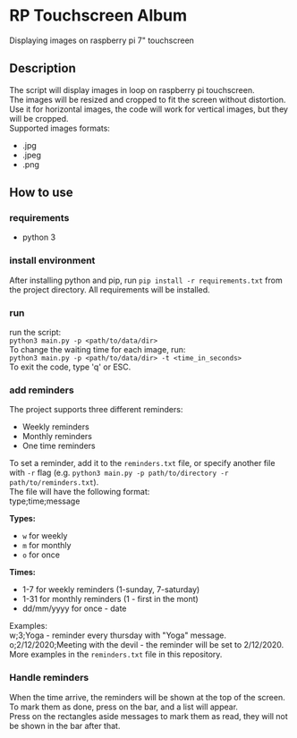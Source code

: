 # RP Touchscreen Album
Displaying images on raspberry pi 7" touchscreen

## Description
The script will display images in loop on raspberry pi touchscreen.  
The images will be resized and cropped to fit the screen without distortion.  
Use it for horizontal images, the code will work for vertical images, but they will be cropped.  
Supported images formats:
 - .jpg
 - .jpeg
 - .png


## How to use
### requirements
 - python 3

### install environment
After installing python and pip, run `pip install -r requirements.txt` from the project directory. 
All requirements will be installed.

### run
run the script:  
```python3 main.py -p <path/to/data/dir>```  
To change the waiting time for each image, run:  
```python3 main.py -p <path/to/data/dir> -t <time_in_seconds>```  
To exit the code, type 'q' or ESC.  

### add reminders
The project supports three different reminders:
 - Weekly reminders
 - Monthly reminders
 - One time reminders   

To set a reminder, add it to the `reminders.txt` file, or specify another file with `-r` flag 
(e.g. `python3 main.py -p path/to/directory -r path/to/reminders.txt`).  
The file will have the following format:  
type;time;message  

**Types:**  
 - `w` for weekly
 - `m` for monthly
 - `o` for once  

**Times:**  
 - 1-7 for weekly reminders (1-sunday, 7-saturday)
 - 1-31 for monthly reminders (1 - first in the mont)
 - dd/mm/yyyy for once - date  

Examples:  
w;3;Yoga - reminder every thursday with "Yoga" message.  
o;2/12/2020;Meeting with the devil - the reminder will be set to 2/12/2020.  
More examples in the `reminders.txt` file in this repository.  

### Handle reminders
When the time arrive, the reminders will be shown at the top of the screen.  
To mark them as done, press on the bar, and a list will appear.  
Press on the rectangles aside messages to mark them as read, they will not be shown in the bar after that. 